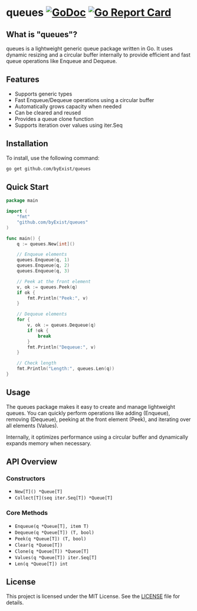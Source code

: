 # queues [![GoDoc](https://pkg.go.dev/badge/github.com/byExist/queues.svg)](https://pkg.go.dev/github.com/byExist/queues) [![Go Report Card](https://goreportcard.com/badge/github.com/byExist/queues)](https://goreportcard.com/report/github.com/byExist/queues)

## What is "queues"?

queues is a lightweight generic queue package written in Go. It uses dynamic resizing and a circular buffer internally to provide efficient and fast queue operations like Enqueue and Dequeue.

## Features

- Supports generic types
- Fast Enqueue/Dequeue operations using a circular buffer
- Automatically grows capacity when needed
- Can be cleared and reused
- Provides a queue clone function
- Supports iteration over values using iter.Seq

## Installation

To install, use the following command:

```bash
go get github.com/byExist/queues
```

## Quick Start

```go
package main

import (
	"fmt"
	"github.com/byExist/queues"
)

func main() {
	q := queues.New[int]()

	// Enqueue elements
	queues.Enqueue(q, 1)
	queues.Enqueue(q, 2)
	queues.Enqueue(q, 3)

	// Peek at the front element
	v, ok := queues.Peek(q)
	if ok {
		fmt.Println("Peek:", v)
	}

	// Dequeue elements
	for {
		v, ok := queues.Dequeue(q)
		if !ok {
			break
		}
		fmt.Println("Dequeue:", v)
	}

	// Check length
	fmt.Println("Length:", queues.Len(q))
}
```

## Usage

The queues package makes it easy to create and manage lightweight queues. You can quickly perform operations like adding (Enqueue), removing (Dequeue), peeking at the front element (Peek), and iterating over all elements (Values).

Internally, it optimizes performance using a circular buffer and dynamically expands memory when necessary.

## API Overview

### Constructors

- `New[T]() *Queue[T]`
- `Collect[T](seq iter.Seq[T]) *Queue[T]`

### Core Methods

- `Enqueue(q *Queue[T], item T)`
- `Dequeue(q *Queue[T]) (T, bool)`
- `Peek(q *Queue[T]) (T, bool)`
- `Clear(q *Queue[T])`
- `Clone(q *Queue[T]) *Queue[T]`
- `Values(q *Queue[T]) iter.Seq[T]`
- `Len(q *Queue[T]) int`

## License

This project is licensed under the MIT License. See the [LICENSE](LICENSE) file for details.
